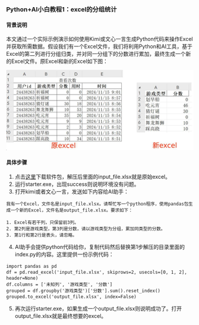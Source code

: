 ### Python+AI小白教程1：excel的分组统计

#### 背景说明
本文通过一个实际示例演示如何使用Kimi或文心一言生成Python代码来操作Excel并获取所需数据。假设我们有一个Excel文件，我们将利用Python和AI工具，基于Excel的第二列进行分组归类，并对同一分组下的分数进行累加，最终生成一个新的Excel文件。原Excel和新的Excel如下图：

![](../python-ai/example01.png)

#### 具体步骤
1. 点击[这里](https://static-621585.oss-cn-beijing.aliyuncs.com/python-ai/2025-01-07-example01.rar)下载软件包，解压后里面的input_file.xlsx就是原始excel。
2. 运行starter.exe，出现success则说明环境没有问题。
3. 打开kimi或者文心一言，发送如下内容给AI助手：
 ```
 我有一个Excel，文件名是input_file.xlsx。请帮忙写一个python程序，使用pandas包生成一个新的Excel，文件名是output_file.xlsx。要求如下：
 
 1. Excel有若干列，只保留前3列。
 2. 第2列是游戏类型，第3列是分数，请以游戏类型为分组，累加同类型的分数。
 3. 第1行和第2行是表头，请忽略。
 ```
4. AI助手会提供python代码给你，复制代码然后替换第1步解压的目录里面的index.py的内容。这里提供一份示例代码：
 ```
 import pandas as pd
 df = pd.read_excel('input_file.xlsx', skiprows=2, usecols=[0, 1, 2], header=None)
 df.columns = ['未知列', '游戏类型', '分数']
 grouped = df.groupby('游戏类型')['分数'].sum().reset_index()
 grouped.to_excel('output_file.xlsx', index=False)
 ```
5. 再次运行starter.exe，如果生成一个output_file.xlsx则说明成功了。打开output_file.xlsx就是最终想要的excel。